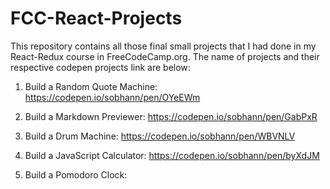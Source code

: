 # FCC-React-Projects

This repository contains all those final small projects that I had done in my React-Redux course in FreeCodeCamp.org. The name of projects and their respective codepen projects link are below:

1. Build a Random Quote Machine: https://codepen.io/sobhann/pen/OYeEWm

2. Build a Markdown Previewer: https://codepen.io/sobhann/pen/GabPxR

3. Build a Drum Machine: https://codepen.io/sobhann/pen/WBVNLV

4. Build a JavaScript Calculator: https://codepen.io/sobhann/pen/byXdJM

5. Build a Pomodoro Clock: 